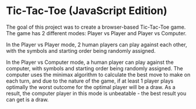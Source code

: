 # Tic-Tac-Toe (JavaScript Edition)
The goal of this project was to create a browser-based Tic-Tac-Toe game. The game has 2 different modes: Player vs Player and Player vs Computer. 

In the Player vs Player mode, 2 human players can play against each other, with the symbols and starting order being randomly assigned.

In the Player vs Computer mode, a human player can play against the computer, with symbols and starting order being randomly assigned. The computer uses the minimax algorithm to calculate the best move to make on each turn, and due to the nature of the game, if at least 1 player plays optimally the worst outcome for the optimal player will be a draw. As a result, the computer player in this mode is unbeatable - the best result you can get is a draw.